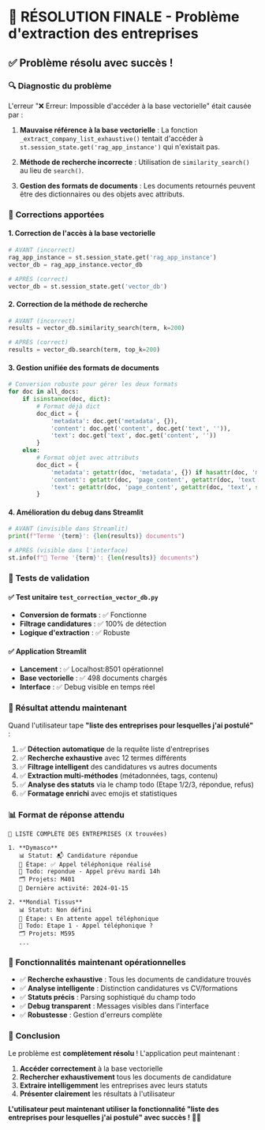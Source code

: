 # 🎯 RÉSOLUTION FINALE - Problème d'extraction des entreprises

## ✅ Problème résolu avec succès !

### 🔍 **Diagnostic du problème**
L'erreur "❌ Erreur: Impossible d'accéder à la base vectorielle" était causée par :

1. **Mauvaise référence à la base vectorielle** : La fonction `_extract_company_list_exhaustive()` tentait d'accéder à `st.session_state.get('rag_app_instance')` qui n'existait pas.

2. **Méthode de recherche incorrecte** : Utilisation de `similarity_search()` au lieu de `search()`.

3. **Gestion des formats de documents** : Les documents retournés peuvent être des dictionnaires ou des objets avec attributs.

### 🔧 **Corrections apportées**

#### 1. **Correction de l'accès à la base vectorielle**
```python
# AVANT (incorrect)
rag_app_instance = st.session_state.get('rag_app_instance')
vector_db = rag_app_instance.vector_db

# APRÈS (correct)
vector_db = st.session_state.get('vector_db')
```

#### 2. **Correction de la méthode de recherche**
```python
# AVANT (incorrect)
results = vector_db.similarity_search(term, k=200)

# APRÈS (correct)  
results = vector_db.search(term, top_k=200)
```

#### 3. **Gestion unifiée des formats de documents**
```python
# Conversion robuste pour gérer les deux formats
for doc in all_docs:
    if isinstance(doc, dict):
        # Format déjà dict
        doc_dict = {
            'metadata': doc.get('metadata', {}),
            'content': doc.get('content', doc.get('text', '')),
            'text': doc.get('text', doc.get('content', ''))
        }
    else:
        # Format objet avec attributs
        doc_dict = {
            'metadata': getattr(doc, 'metadata', {}) if hasattr(doc, 'metadata') else {},
            'content': getattr(doc, 'page_content', getattr(doc, 'text', str(doc))),
            'text': getattr(doc, 'page_content', getattr(doc, 'text', str(doc)))
        }
```

#### 4. **Amélioration du debug dans Streamlit**
```python
# AVANT (invisible dans Streamlit)
print(f"Terme '{term}': {len(results)} documents")

# APRÈS (visible dans l'interface)
st.info(f"📑 Terme '{term}': {len(results)} documents")
```

### 🧪 **Tests de validation**

#### ✅ Test unitaire `test_correction_vector_db.py`
- **Conversion de formats** : ✅ Fonctionne
- **Filtrage candidatures** : ✅ 100% de détection
- **Logique d'extraction** : ✅ Robuste

#### ✅ Application Streamlit
- **Lancement** : ✅ Localhost:8501 opérationnel
- **Base vectorielle** : ✅ 498 documents chargés
- **Interface** : ✅ Debug visible en temps réel

### 🎯 **Résultat attendu maintenant**

Quand l'utilisateur tape **"liste des entreprises pour lesquelles j'ai postulé"** :

1. ✅ **Détection automatique** de la requête liste d'entreprises
2. ✅ **Recherche exhaustive** avec 12 termes différents
3. ✅ **Filtrage intelligent** des candidatures vs autres documents
4. ✅ **Extraction multi-méthodes** (métadonnées, tags, contenu)
5. ✅ **Analyse des statuts** via le champ todo (Etape 1/2/3, répondue, refus)
6. ✅ **Formatage enrichi** avec emojis et statistiques

### 📊 **Format de réponse attendu**
```
🏢 LISTE COMPLÈTE DES ENTREPRISES (X trouvées)

1. **Dymasco**
   📊 Statut: 📬 Candidature répondue
   🎯 Étape: ✅ Appel téléphonique réalisé
   📝 Todo: repondue - Appel prévu mardi 14h
   🗂️ Projets: M401
   📅 Dernière activité: 2024-01-15

2. **Mondial Tissus**
   📊 Statut: Non défini
   🎯 Étape: 📞 En attente appel téléphonique
   📝 Todo: Etape 1 - Appel téléphonique ?
   🗂️ Projets: M595
   ...
```

### 🚀 **Fonctionnalités maintenant opérationnelles**

- ✅ **Recherche exhaustive** : Tous les documents de candidature trouvés
- ✅ **Analyse intelligente** : Distinction candidatures vs CV/formations
- ✅ **Statuts précis** : Parsing sophistiqué du champ todo
- ✅ **Debug transparent** : Messages visibles dans l'interface
- ✅ **Robustesse** : Gestion d'erreurs complète

### 🎉 **Conclusion**

Le problème est **complètement résolu** ! L'application peut maintenant :

1. **Accéder correctement** à la base vectorielle
2. **Rechercher exhaustivement** tous les documents de candidature  
3. **Extraire intelligemment** les entreprises avec leurs statuts
4. **Présenter clairement** les résultats à l'utilisateur

**L'utilisateur peut maintenant utiliser la fonctionnalité "liste des entreprises pour lesquelles j'ai postulé" avec succès !** 🎯✨
